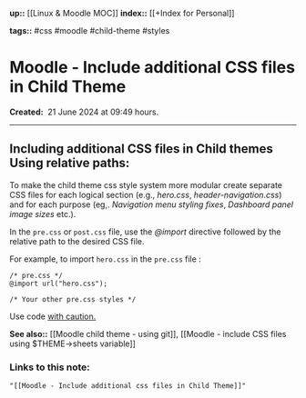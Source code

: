 **up::** [[Linux & Moodle MOC]]
**index::** [[+Index for Personal]]

**tags::** #css #moodle #child-theme #styles 
# Moodle - Include additional CSS files in Child Theme

**Created:**  21 June 2024 at  09:49 hours.
___
## Including additional CSS files in Child themes Using relative paths:

To make the child theme css style system more modular create separate CSS files for each logical section (e.g., *hero.css*, *header-navigation.css*) and for each purpose (eg,. *Navigation menu styling fixes*, *Dashboard panel image sizes* etc.).

In the `pre.css` or `post.css` file, use the *@import* directive followed by the relative path to the desired CSS file.

For example, to import `hero.css` in the `pre.css` file :


```
/* pre.css */
@import url("hero.css");

/* Your other pre.css styles */
```

Use code [with caution.](/faq#coding)


**See also::** [[Moodle child theme - using git]], [[Moodle - include CSS files using $THEME->sheets variable]] 

### Links to this note:
```query
"[[Moodle - Include additional css files in Child Theme]]"
```

